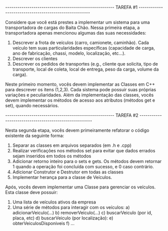 ------------------------------------------------------ TAREFA #1 ------------------------------------------------------

Considere que você está prestes a implementar um sistema para uma transportadora de
cargas do Baita Chão. Nessa primeira etapa, a transportadora apenas mencionou algumas
das suas necessidades:

1) Descrever a frota de veículos (carro, camionete, caminhão). Cada veículo tem suas
particularidades específicas (capacidade de carga, ano de fabricação, chassi,
modelo, localização, etc…).
2) Descrever os clientes
3) Descrever os pedidos de transportes (e.g., cliente que solicita, tipo de transporte,
local de coleta, local de entrega, peso da carga, volume da carga).

Neste primeiro momento, vocês devem implementar as Classes em C++ para descrever os
itens (1,2,3). Cada sistema pode possuir suas próprias variações e peculiaridades. Além da
implementação das classes, vocês devem implementar os métodos de acesso aos atributos
(métodos get e set), quando necessários. 

------------------------------------------------------ TAREFA #2 ------------------------------------------------------

Nesta segunda etapa, vocês devem primeiramente refatorar o código existente da seguinte
forma:

1) Separar as classes em arquivos separados (em .h e .cpp)
2) Realizar verificações nos métodos set para evitar que dados errados sejam
inseridos em todos os métodos
3) Adicionar retorno inteiro para o sets e gets. Os métodos devem retornar 1
quando a operação foi concluída com sucesso, e 0 caso contrário.
4) Adicionar Construtor e Destrutor em todas as classes
5) Implementar herança para a classe de Veículos.

Após, vocês devem implementar uma Classe para gerenciar os veículos. Esta classe deve
possuir:

1) Uma lista de veículos ativos da empresa
2) Uma série de métodos para interagir com os veículos:
a) adicionarVeiculo(...)
b) removerVeiculo(...)
c) buscarVeiculo (por id, placa, etc)
d) buscarVeiculo (por localização):
e) obterVeiculosDisponiveis
f) …
